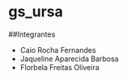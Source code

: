 # gs_ursa

##Integrantes

* Caio Rocha Fernandes
* Jaqueline Aparecida Barbosa
* Florbela Freitas Oliveira
